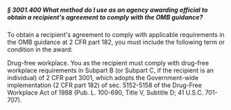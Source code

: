 ##### § 3001.400 What method do I use as an agency awarding official to obtain a recipient's agreement to comply with the OMB guidance? #####

To obtain a recipient's agreement to comply with applicable requirements in the OMB guidance at 2 CFR part 182, you must include the following term or condition in the award:

Drug-free workplace. You as the recipient must comply with drug-free workplace requirements in Subpart B (or Subpart C, if the recipient is an individual) of 2 CFR part 3001, which adopts the Government-wide implementation (2 CFR part 182) of sec. 5152-5158 of the Drug-Free Workplace Act of 1988 (Pub. L. 100-690, Title V, Subtitle D; 41 U.S.C. 701-707).